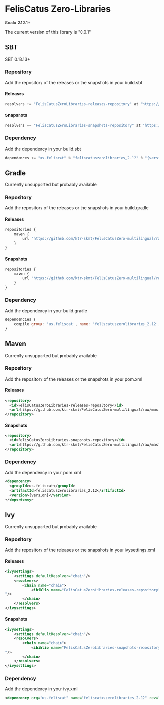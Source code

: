 # FelisCatus Zero-Libraries
Scala 2.12.1+

The current version of this library is "0.0.1"
## SBT
SBT 0.13.13+
### Repository
Add the repository of the releases or the snapshots in your build.sbt
#### Releases
```scala
resolvers += "FelisCatusZeroLibraries-releases-repository" at "https://github.com/ktr-skmt/FelisCatusZero-multilingual/raw/master/libraries/maven-repo/releases"
```
#### Snapshots
```scala
resolvers += "FelisCatusZeroLibraries-snapshots-repository" at "https://github.com/ktr-skmt/FelisCatusZero-multilingual/raw/master/libraries/maven-repo/snapshots"
```
### Dependency
Add the dependency in your build.sbt
```scala
dependences += "us.feliscat" % "feliscatuszerolibraries_2.12" % "{version}"
```
## Gradle
Currently unsupported but probably available
### Repository
Add the repository of the releases or the snapshots in your build.gradle
#### Releases
```javascript
repositories {
    maven {
        url "https://github.com/ktr-skmt/FelisCatusZero-multilingual/raw/master/libraries/maven-repo/releases"
    }
}
```

#### Snapshots
```javascript
repositories {
    maven {
        url "https://github.com/ktr-skmt/FelisCatusZero-multilingual/raw/master/libraries/maven-repo/snapshots"
    }
}
```

### Dependency
Add the dependency in your build.gradle
```javascript
dependencies {
    compile group: 'us.feliscat', name: 'feliscatuszerolibraries_2.12', version: '{version}'
}
```

## Maven
Currently unsupported but probably available
### Repository
Add the repository of the releases or the snapshots in your pom.xml
#### Releases
```xml
<repository>
  <id>FelisCatusZeroLibraries-releases-repository</id>
  <url>https://github.com/ktr-skmt/FelisCatusZero-multilingual/raw/master/libraries/maven-repo/releases</url>
</repository>
```
#### Snapshots
```xml
<repository>
  <id>FelisCatusZeroLibraries-snapshots-repository</id>
  <url>https://github.com/ktr-skmt/FelisCatusZero-multilingual/raw/master/libraries/maven-repo/snapshots</url>
</repository>
```

### Dependency
Add the dependency in your pom.xml
```xml
<dependency>
  <groupId>us.feliscat</groupId>
  <artifactId>feliscatuszerolibraries_2.12</artifactId>
  <version>{version}</version>
</dependency>
```

## Ivy
Currently unsupported but probably available
### Repository
Add the repository of the releases or the snapshots in your ivysettings.xml
#### Releases
```xml
<ivysettings>
    <settings defaultResolver="chain"/>
    <resolvers>
        <chain name="chain">
            <ibiblio name="FelisCatusZeroLibraries-releases-repository" m2compatible="true" root="https://github.com/ktr-skmt/FelisCatusZero-multilingual/raw/master/libraries/maven-repo/releases
"/>
        </chain>
    </resolvers>
</ivysettings>
```
#### Snapshots
```xml
<ivysettings>
    <settings defaultResolver="chain"/>
    <resolvers>
        <chain name="chain">
            <ibiblio name="FelisCatusZeroLibraries-snapshots-repository" m2compatible="true" root="https://github.com/ktr-skmt/FelisCatusZero-multilingual/raw/master/libraries/maven-repo/snapshots
"/>
        </chain>
    </resolvers>
</ivysettings>
```
### Dependency
Add the dependency in your ivy.xml
```xml
<dependency org="us.feliscat" name="feliscatuszerolibraries_2.12" rev="{version}"/>
```
